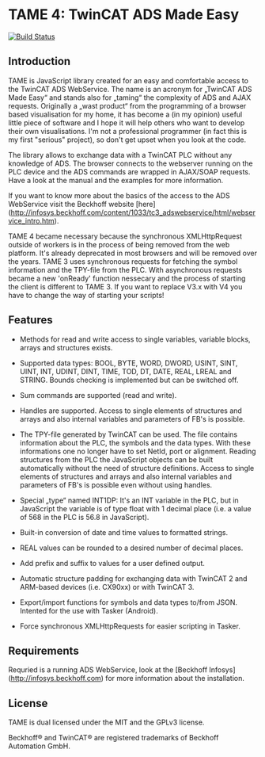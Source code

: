 TAME 4: TwinCAT ADS Made Easy
=============================
[![Build Status](https://travis-ci.org/tomcx/tame4.svg?branch=master)](https://travis-ci.org/tomcx/tame4)

Introduction
------------

TAME is JavaScript library created for an easy and comfortable access to the TwinCAT ADS WebService. The name is an 
acronym for „TwinCAT ADS Made Easy“ and stands also for „taming“ the complexity of ADS and AJAX requests. 
Originally a „wast product“ from the programming of a browser based visualisation for my home, it has become a (in my
opinion) useful little piece of software and I hope it will help others who want to develop their own visualisations. 
I'm not a professional programmer (in fact this is my first "serious" project), so don't get upset when you look at 
the code.

The library allows to exchange data with a TwinCAT PLC without any knowledge of ADS. The browser connects to the 
webserver running on the PLC device and the ADS commands are wrapped in AJAX/SOAP requests. Have a look at the
manual and the examples for more information.

If you want to know more about the basics of the access to the ADS WebService visit the Beckhoff website
[here] (http://infosys.beckhoff.com/content/1033/tc3_adswebservice/html/webservice_intro.htm).

TAME 4 became necessary because the synchronous XMLHttpRequest outside of workers is in the process of being removed
from the web platform. It's already deprecated in most browsers and will be removed over the years. TAME 3 uses
synchronous requests for fetching the symbol information and the TPY-file from the PLC. With asynchronous requests 
became a new 'onReady' function nessecary and the process of starting the client is different to TAME 3. If you want
to replace V3.x with V4 you have to change the way of starting your scripts! 


Features
--------

- Methods for read and write access to single variables, variable blocks, arrays and structures exists.

- Supported data types: BOOL, BYTE, WORD, DWORD, USINT, SINT, UINT, INT, UDINT, DINT, TIME, TOD, DT, DATE, REAL, LREAL
  and STRING. Bounds checking is implemented but can be switched off.

- Sum commands are supported (read and write).

- Handles are supported. Access to single elements of structures and arrays and also internal variables and parameters
  of FB's is possible.

- The TPY-file generated by TwinCAT can be used. The file contains information about the PLC, the symbols and the data 
  types. With these informations one no longer have to set NetId, port or alignment. Reading structures from the PLC the
  JavaScript objects can be built automatically without the need of structure definitions. Access to single elements of
  structures and arrays and also internal variables and parameters of FB's is possible even without using handles.

- Special „type“ named INT1DP: It's an INT variable in the PLC, but in JavaScript the variable is of type float with 
  1 decimal place (i.e. a value of 568 in the PLC is 56.8 in JavaScript).
  
- Built-in conversion of date and time values to formatted strings.

- REAL values can be rounded to a desired number of decimal places.

- Add prefix and suffix to values for a user defined output.

- Automatic structure padding for exchanging data with TwinCAT 2 and ARM-based devices (i.e. CX90xx) or with TwinCAT 3.

- Export/import functions for symbols and data types to/from JSON. Intented for the use with Tasker (Android).

- Force synchronous XMLHttpRequests for easier scripting in Tasker.


Requirements
------------

Requried is a running ADS WebService, look at the [Beckhoff Infosys] (http://infosys.beckhoff.com) for more information 
about the installation.


License
-------

TAME is dual licensed under the MIT and the GPLv3 license. 

Beckhoff® and TwinCAT® are registered trademarks of Beckhoff Automation GmbH.


